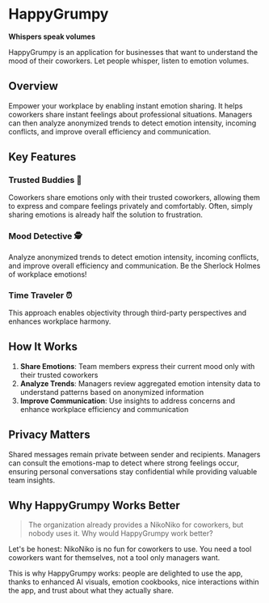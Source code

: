 # HappyGrumpy

**Whispers speak volumes**

HappyGrumpy is an application for businesses that want to understand the mood of their coworkers. Let people whisper, listen to emotion volumes.

## Overview

Empower your workplace by enabling instant emotion sharing. It helps coworkers share instant feelings about professional situations. Managers can then analyze anonymized trends to detect emotion intensity, incoming conflicts, and improve overall efficiency and communication.

## Key Features

### Trusted Buddies 🤝
Coworkers share emotions only with their trusted coworkers, allowing them to express and compare feelings privately and comfortably. Often, simply sharing emotions is already half the solution to frustration.

### Mood Detective 🕵️
Analyze anonymized trends to detect emotion intensity, incoming conflicts, and improve overall efficiency and communication. Be the Sherlock Holmes of workplace emotions!

### Time Traveler ⏰
This approach enables objectivity through third-party perspectives and enhances workplace harmony.

## How It Works

1. **Share Emotions**: Team members express their current mood only with their trusted coworkers
2. **Analyze Trends**: Managers review aggregated emotion intensity data to understand patterns based on anonymized information
3. **Improve Communication**: Use insights to address concerns and enhance workplace efficiency and communication

## Privacy Matters

Shared messages remain private between sender and recipients. Managers can consult the emotions-map to detect where strong feelings occur, ensuring personal conversations stay confidential while providing valuable team insights.

## Why HappyGrumpy Works Better

> The organization already provides a NikoNiko for coworkers, but nobody uses it. Why would HappyGrumpy work better?

Let's be honest: NikoNiko is no fun for coworkers to use. You need a tool coworkers want for themselves, not a tool only managers want.

This is why HappyGrumpy works: people are delighted to use the app, thanks to enhanced AI visuals, emotion cookbooks, nice interactions within the app, and trust about what they actually share.
